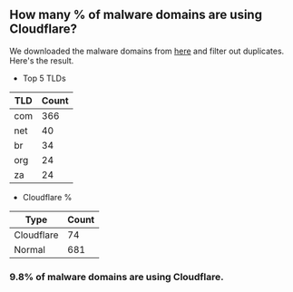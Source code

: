 ## How many % of malware domains are using Cloudflare?


We downloaded the malware domains from [here](https://urlhaus.abuse.ch) and filter out duplicates.
Here's the result.


[//]: # (start replacement)


- Top 5 TLDs

| TLD | Count |
| --- | --- |
| com | 366 |
| net | 40 |
| br | 34 |
| org | 24 |
| za | 24 |


- Cloudflare %

| Type | Count |
| --- | --- |
| Cloudflare | 74 |
| Normal | 681 |


### 9.8% of malware domains are using Cloudflare.